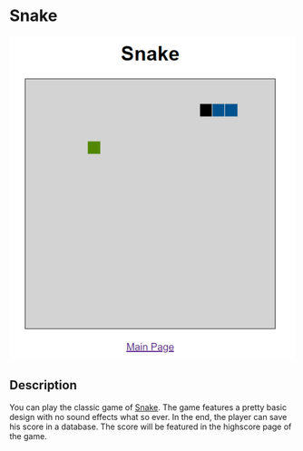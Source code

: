 # Snake
<p align="center"><img alt="snake screenshot" src="assets/images/screenshot_snake.png"></p>

## Description
You can play the classic game of <a href="https://en.wikipedia.org/wiki/Snake_(video_game_genre)">Snake</a>. The game features a pretty basic design with no sound effects what so ever.
In the end, the player can save his score in a database. The score will be featured in the highscore page of the game.
